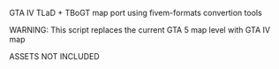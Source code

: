 GTA IV TLaD + TBoGT map port using fivem-formats convertion tools

WARNING: This script replaces the current GTA 5 map level with GTA IV map 

ASSETS NOT INCLUDED
